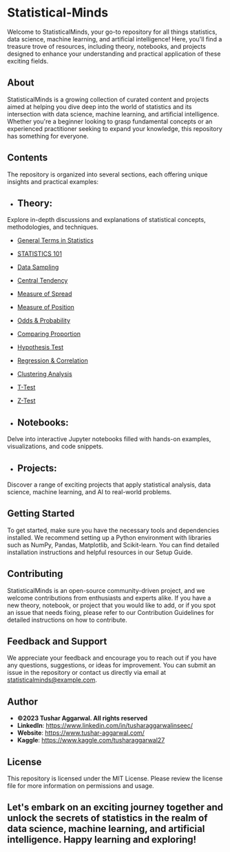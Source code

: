 # Statistical-Minds
Welcome to StatisticalMinds, your go-to repository for all things statistics, data science, machine learning, and artificial intelligence! Here, you'll find a treasure trove of resources, including theory, notebooks, and projects designed to enhance your understanding and practical application of these exciting fields.

## About
StatisticalMinds is a growing collection of curated content and projects aimed at helping you dive deep into the world of statistics and its intersection with data science, machine learning, and artificial intelligence. Whether you're a beginner looking to grasp fundamental concepts or an experienced practitioner seeking to expand your knowledge, this repository has something for everyone.

## Contents
The repository is organized into several sections, each offering unique insights and practical examples:

* ## Theory: 
 Explore in-depth discussions and explanations of statistical concepts, methodologies, and techniques.
 * [General Terms in Statistics](https://github.com/tushar2704/Statistical-Minds/tree/main/General%20Terms%20in%20Statistics)
 * [STATISTICS 101](https://github.com/tushar2704/Statistical-Minds/tree/main/STATISTICS%20101)
 * [Data Sampling](https://github.com/tushar2704/Statistical-Minds/tree/main/Data%20Sampling)
 * [Central Tendency](https://github.com/tushar2704/Statistical-Minds/tree/main/Central%20Tendency)
 * [Measure of Spread](https://github.com/tushar2704/Statistical-Minds/tree/main/Measure%20of%20Spread)
 * [Measure of Position](https://github.com/tushar2704/Statistical-Minds/tree/main/Measure%20of%20Position)
 * [Odds & Probability](https://github.com/tushar2704/Statistical-Minds/tree/main/Odds%20%26%20Probability)
 * [Comparing Proportion](https://github.com/tushar2704/Statistical-Minds/tree/main/Comparing%20Proportion)
 * [Hypothesis Test](https://github.com/tushar2704/Statistical-Minds/tree/main/Hypothesis%20Test)
 * [Regression & Correlation](https://github.com/tushar2704/Statistical-Minds/tree/main/Regression%20%26%20Correlation)
 * [Clustering Analysis](https://github.com/tushar2704/Statistical-Minds/tree/main/Clustering%20Analysis)
 * [T-Test](https://github.com/tushar2704/Statistical-Minds/tree/main/T-Test)
 * [Z-Test](https://github.com/tushar2704/Statistical-Minds/tree/main/Z-Test)
 
* ## Notebooks: 
 Delve into interactive Jupyter notebooks filled with hands-on examples, visualizations, and code snippets.
* ## Projects: 
 Discover a range of exciting projects that apply statistical analysis, data science, machine learning, and AI to real-world problems.

## Getting Started
 To get started, make sure you have the necessary tools and dependencies installed. We recommend setting up a Python environment with libraries such as NumPy, Pandas, Matplotlib, and Scikit-learn. You can find detailed installation instructions and helpful resources in our Setup Guide.

## Contributing
 StatisticalMinds is an open-source community-driven project, and we welcome contributions from enthusiasts and experts alike. If you have a new theory, notebook, or project that you would like to add, or if you spot an issue that needs fixing, please refer to our Contribution Guidelines for detailed instructions on how to contribute.

## Feedback and Support
 We appreciate your feedback and encourage you to reach out if you have any questions, suggestions, or ideas for improvement. You can submit an issue in the repository or contact us directly via email at statisticalminds@example.com.
## Author
- <b>©2023 Tushar Aggarwal. All rights reserved</b>
- <b>LinkedIn</b>: https://www.linkedin.com/in/tusharaggarwalinseec/
- <b>Website</b>: https://www.tushar-aggarwal.com/
- <b>Kaggle</b>: https://www.kaggle.com/tusharaggarwal27

## License
 This repository is licensed under the MIT License. Please review the license file for more information on permissions and usage.

## Let's embark on an exciting journey together and unlock the secrets of statistics in the realm of data science, machine learning, and artificial intelligence. Happy learning and exploring!
